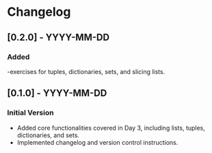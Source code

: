 # Changelog 

## [0.2.0] - YYYY-MM-DD
### Added
-exercises for tuples, dictionaries, sets, and slicing lists.


## [0.1.0] - YYYY-MM-DD 
### Initial Version
- Added core functionalities covered in Day 3, including lists, tuples, dictionaries, and sets.
- Implemented changelog and version control instructions.